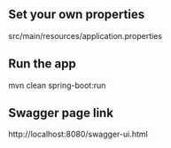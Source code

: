 ## Set your own properties
src/main/resources/application.properties

## Run the app
mvn clean spring-boot:run

## Swagger page link
http://localhost:8080/swagger-ui.html